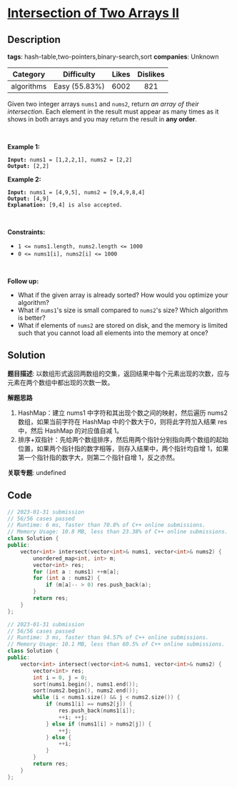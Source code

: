 # [Intersection of Two Arrays II](https://leetcode.com/problems/intersection-of-two-arrays-ii/description/)

## Description

**tags**: hash-table,two-pointers,binary-search,sort
**companies**: Unknown

|  Category  |  Difficulty   | Likes | Dislikes |
| :--------: | :-----------: | :---: | :------: |
| algorithms | Easy (55.83%) | 6002  |   821    |

<p>Given two integer arrays <code>nums1</code> and <code>nums2</code>, return <em>an array of their intersection</em>. Each element in the result must appear as many times as it shows in both arrays and you may return the result in <strong>any order</strong>.</p>

<p>&nbsp;</p>
<p><strong class="example">Example 1:</strong></p>

<pre><code><strong>Input:</strong> nums1 = [1,2,2,1], nums2 = [2,2]
<strong>Output:</strong> [2,2]</code></pre>

<p><strong class="example">Example 2:</strong></p>

<pre><code><strong>Input:</strong> nums1 = [4,9,5], nums2 = [9,4,9,8,4]
<strong>Output:</strong> [4,9]
<strong>Explanation:</strong> [9,4] is also accepted.</code></pre>

<p>&nbsp;</p>
<p><strong>Constraints:</strong></p>

<ul>
  <li><code>1 &lt;= nums1.length, nums2.length &lt;= 1000</code></li>
  <li><code>0 &lt;= nums1[i], nums2[i] &lt;= 1000</code></li>
</ul>

<p>&nbsp;</p>
<p><strong>Follow up:</strong></p>

<ul>
  <li>What if the given array is already sorted? How would you optimize your algorithm?</li>
  <li>What if <code>nums1</code>&#39;s size is small compared to <code>nums2</code>&#39;s size? Which algorithm is better?</li>
  <li>What if elements of <code>nums2</code> are stored on disk, and the memory is limited such that you cannot load all elements into the memory at once?</li>
</ul>



## Solution

**题目描述**: 以数组形式返回两数组的交集，返回结果中每个元素出现的次数，应与元素在两个数组中都出现的次数一致。

**解题思路**

1. HashMap：建立 nums1 中字符和其出现个数之间的映射，然后遍历 nums2 数组，如果当前字符在 HashMap 中的个数大于0，则将此字符加入结果 res 中，然后 HashMap 的对应值自减 1。
2. 排序+双指针：先给两个数组排序，然后用两个指针分别指向两个数组的起始位置，如果两个指针指的数字相等，则存入结果中，两个指针均自增 1，如果第一个指针指的数字大，则第二个指针自增 1，反之亦然。

**关联专题**: undefined

## Code

```cpp
// 2023-01-31 submission
// 56/56 cases passed
// Runtime: 6 ms, faster than 70.8% of C++ online submissions.
// Memory Usage: 10.8 MB, less than 23.38% of C++ online submissions.
class Solution {
public:
    vector<int> intersect(vector<int>& nums1, vector<int>& nums2) {
        unordered_map<int, int> m;
        vector<int> res;
        for (int a : nums1) ++m[a];
        for (int a : nums2) {
            if (m[a]-- > 0) res.push_back(a);
        }
        return res;
    }
};
```

```cpp
// 2023-01-31 submission
// 56/56 cases passed
// Runtime: 3 ms, faster than 94.57% of C++ online submissions.
// Memory Usage: 10.1 MB, less than 60.5% of C++ online submissions.
class Solution {
public:
    vector<int> intersect(vector<int>& nums1, vector<int>& nums2) {
        vector<int> res;
        int i = 0, j = 0;
        sort(nums1.begin(), nums1.end());
        sort(nums2.begin(), nums2.end());
        while (i < nums1.size() && j < nums2.size()) {
            if (nums1[i] == nums2[j]) {
                res.push_back(nums1[i]);
                ++i; ++j;
            } else if (nums1[i] > nums2[j]) {
                ++j;
            } else {
                ++i;
            }
        }
        return res;
    }
};
```
